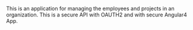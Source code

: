 This is an application for managing the employees and projects in an organization.
This is a secure API with OAUTH2 and with secure Angular4 App.


